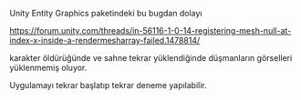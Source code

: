 Unity Entity Graphics paketindeki bu bugdan dolayı 

https://forum.unity.com/threads/in-56116-1-0-14-registering-mesh-null-at-index-x-inside-a-rendermesharray-failed.1478814/ 

karakter öldürüğünde ve sahne tekrar yüklendiğinde düşmanların görselleri yüklenmemiş oluyor. 

Uygulamayı tekrar başlatıp tekrar deneme yapılabilir.
